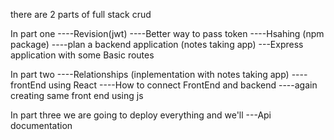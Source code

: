 there are 2 parts of full stack crud

In part one ----Revision(jwt)
            ----Better way to pass token
            ----Hsahing (npm package)
            ----plan a backend application (notes taking app)
            ---Express application with some Basic routes


In part two ----Relationships (inplementation with notes taking app)
            ----frontEnd using React 
            ----How to connect FrontEnd and backend
            ----again creating same front end using js

In part three we are going to deploy everything and we'll ---Api documentation
